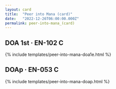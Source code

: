 ```yaml
---
layout: card
title:  "Peer into Mana (card)"
date:   "2022-12-26T06:00:00.000Z"
permalink: peer-into-mana_(card)
---
```


## DOA 1st &middot; EN-102 C

{% include templates/peer-into-mana-doa1e.html %}


## DOAp &middot; EN-053 C

{% include templates/peer-into-mana-doap.html %}

